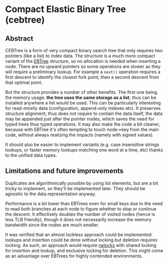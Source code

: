 # Compact Elastic Binary Tree (cebtree)

## Abstract

CEBTree is a form of very compact binary search tree that only requires two
pointers (like a list) to index data. The structure is a much more compact
variant of the [EBTree](https://github.com/wtarreau/ebtree) structure, so no
allocation is needed when inserting a node. There are no upward pointers so
some operations are slower as they will require a preliminary lookup. For
example a `next()` operation requires a first descent to identify the closest
fork point, then a second descent from that optimal point.

But the structure provides a number of other benefits. The first one being the
memory usage: **the tree uses the same storage as a list**, thus can be
installed anywhere a list would be used. This can be particularly interesting
for read-mostly data (configuration, append-only indexes etc). It preserves
structure alignment, thus does not require to contain the data itself, the data
may be appended just after the pointer nodes, which saves the need for typed
trees thus typed operations. It may also make the code a bit cleaner, because
with EBTree it's often tempting to touch node->key from the main code, without
always realizing the impacts (namely with signed values).

It should also be easier to implement variants (e.g. case insensitive strings
lookups, or faster memory lookups matching one word at a time, etc) thanks to
the unified data types.

## Limitations and future improvements

Duplicates are algorithmically possible by using list elements, but are a bit
tricky to implement, so they'll be implemented later. They should be agnostic
to the data representation anyway.

Performance is a bit lower than EBTrees even for small keys due to the need to
read both branches at each node to figure whether to stop or continue the
descent. It effectively doubles the number of visited nodes (hence is less TLB
friendly), though it does not necessarily increase the memory bandwidth since
the nodes are much smaller.

It was verified that an almost lockless approach could be implemented: lookups
and insertion could be done without locking but deletion requires locking. As
such, an approach would require [rwlocks](https://github.com/wtarreau/plock)
with shared locking for insertion and lookup, and exclusive locking for
deletion. This might come as an advantage over EBTrees for highly contended
environments.
